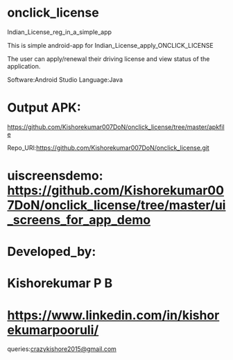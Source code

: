 # onclick_license
Indian_License_reg_in_a_simple_app

This is simple android-app for Indian_License_apply_ONCLICK_LICENSE

The user can apply/renewal their driving license and view status of the application.




Software:Android Studio
Language:Java


# Output APK:
https://github.com/Kishorekumar007DoN/onclick_license/tree/master/apkfile

Repo_URl:https://github.com/Kishorekumar007DoN/onclick_license.git


# uiscreensdemo:  https://github.com/Kishorekumar007DoN/onclick_license/tree/master/ui_screens_for_app_demo

# Developed_by:

# Kishorekumar P B

# https://www.linkedin.com/in/kishorekumarpooruli/

queries:crazykishore2015@gmail.com


